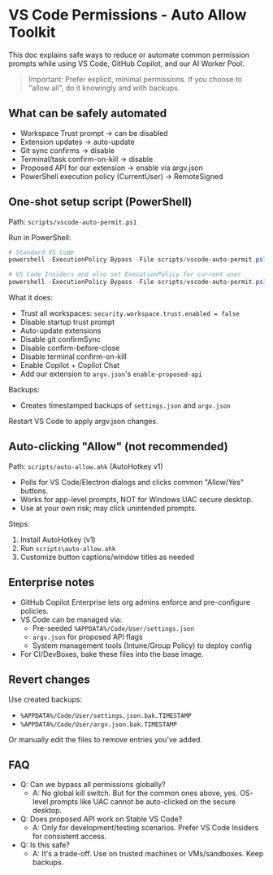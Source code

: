 # VS Code Permissions - Auto Allow Toolkit

This doc explains safe ways to reduce or automate common permission prompts while using VS Code, GitHub Copilot, and our AI Worker Pool.

> Important: Prefer explicit, minimal permissions. If you choose to "allow all", do it knowingly and with backups.

## What can be safely automated

- Workspace Trust prompt → can be disabled
- Extension updates → auto-update
- Git sync confirms → disable
- Terminal/task confirm-on-kill → disable
- Proposed API for our extension → enable via argv.json
- PowerShell execution policy (CurrentUser) → RemoteSigned

## One-shot setup script (PowerShell)

Path: `scripts/vscode-auto-permit.ps1`

Run in PowerShell:

```powershell
# Standard VS Code
powershell -ExecutionPolicy Bypass -File scripts/vscode-auto-permit.ps1

# VS Code Insiders and also set ExecutionPolicy for current user
powershell -ExecutionPolicy Bypass -File scripts/vscode-auto-permit.ps1 -Insiders -SetExecutionPolicy
```

What it does:
- Trust all workspaces: `security.workspace.trust.enabled = false`
- Disable startup trust prompt
- Auto-update extensions
- Disable git confirmSync
- Disable confirm-before-close
- Disable terminal confirm-on-kill
- Enable Copilot + Copilot Chat
- Add our extension to `argv.json`'s `enable-proposed-api`

Backups:
- Creates timestamped backups of `settings.json` and `argv.json`

Restart VS Code to apply argv.json changes.

## Auto-clicking "Allow" (not recommended)

Path: `scripts/auto-allow.ahk` (AutoHotkey v1)

- Polls for VS Code/Electron dialogs and clicks common "Allow/Yes" buttons.
- Works for app-level prompts, NOT for Windows UAC secure desktop.
- Use at your own risk; may click unintended prompts.

Steps:
1. Install AutoHotkey (v1)
2. Run `scripts\auto-allow.ahk`
3. Customize button captions/window titles as needed

## Enterprise notes

- GitHub Copilot Enterprise lets org admins enforce and pre-configure policies.
- VS Code can be managed via:
  - Pre-seeded `%APPDATA%/Code/User/settings.json`
  - `argv.json` for proposed API flags
  - System management tools (Intune/Group Policy) to deploy config
- For CI/DevBoxes, bake these files into the base image.

## Revert changes

Use created backups:
- `%APPDATA%/Code/User/settings.json.bak.TIMESTAMP`
- `%APPDATA%/Code/User/argv.json.bak.TIMESTAMP`

Or manually edit the files to remove entries you've added.

## FAQ

- Q: Can we bypass all permissions globally?
  - A: No global kill switch. But for the common ones above, yes. OS-level prompts like UAC cannot be auto-clicked on the secure desktop.
- Q: Does proposed API work on Stable VS Code?
  - A: Only for development/testing scenarios. Prefer VS Code Insiders for consistent access.
- Q: Is this safe?
  - A: It's a trade-off. Use on trusted machines or VMs/sandboxes. Keep backups.
